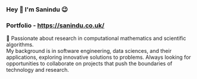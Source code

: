 ### Hey 👋  I'm  Sanindu  :wink:
### Portfolio - https://sanindu.co.uk/

🔭 Passionate about research in computational mathematics and scientific algorithms. 
<br/> My background is in software engineering, data sciences, and their applications, exploring innovative solutions to problems. Always looking for opportunities to collaborate on projects that push the boundaries of technology and research.
<!--
**Sanindu/Sanindu** is a ✨ _special_ ✨ repository because its `README.md` (this file) appears on your GitHub profile.

Here are some ideas to get you started:

- 🔭 I’m currently working on ...
- 🌱 I’m currently learning ...
- 👯 I’m looking to collaborate on ...
- 🤔 I’m looking for help with ...
- 💬 Ask me about ...
- 📫 How to reach me: ...
- 😄 Pronouns: ...
- ⚡ Fun fact: ...
-->
